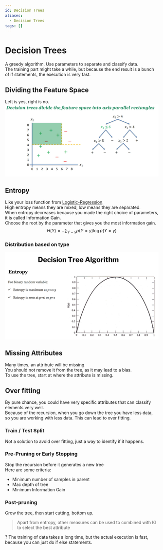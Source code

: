 ```yaml
---
id: Decision Trees
aliases:
  - Decision Trees
tags: []
---
```



# Decision Trees
A greedy algorithm. 
Use parameters to separate and classify data.  
The training part might take a while, but because the end result is a bunch of if statements, the execution is very fast.  

## Dividing the Feature Space
Left is yes, right is no.  
![decisionTreeSpace.png](../Images/decisionTreeSpace.png)

## Entropy 
Like your loss function from [Logistic-Regression](./Logistic-Regression.md).  
High entropy means they are mixed, low means they are separated.  
When entropy decreases because you made the right choice of parameters, it is called Information Gain.  
Choose the root by the parameter that gives you the most information gain.  
$$
H(Y) = - \sum_{Y=y} p(Y = y) \log p(Y = y)
$$

### Distribution based on type
![entropyType](../Images/entropyType.png) 

## Missing Attributes
Many times, an attribute will be missing.  
You should not remove it from the tree, as it may lead to a bias.  
To use the tree, start at where the attribute is missing.  

## Over fitting 
By pure chance, you could have very specific attributes that can classify elements very well.  
Because of the recursion, when you go down the tree you have less data, so you are working with less data.  This can lead to over fitting. 

### Train / Test Split 
Not a solution to avoid over fitting, just a way to identify if it happens.  

### Pre-Pruning or Early Stopping 
Stop the recursion before it generates a new tree  
Here are some criteria: 
- Minimum number of samples in parent 
- Mac depth of tree
- Minimum Information Gain 

### Post-pruning 
Grow the tree, then start cutting, bottom up.  

> Apart from entropy, other measures can be used to combined with IG to select the best attribute

? The training of data takes a long time, but the actual execution is fast, because you can just do if else statements.  
